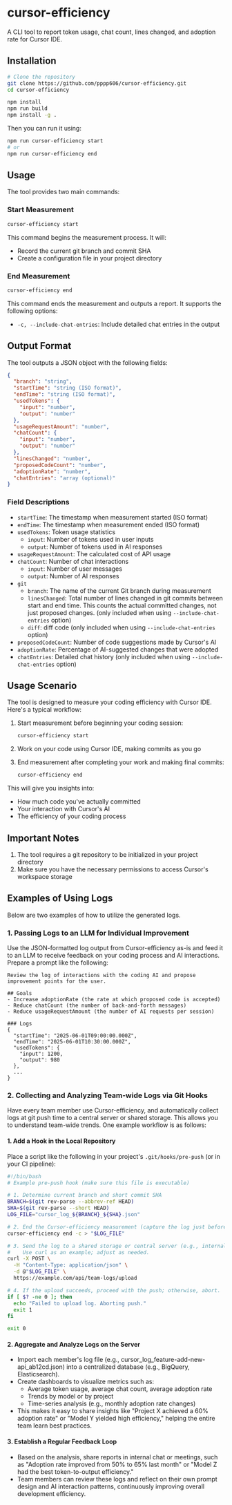# cursor-efficiency

A CLI tool to report token usage, chat count, lines changed, and adoption rate for Cursor IDE.

## Installation

```bash
# Clone the repository
git clone https://github.com/pppp606/cursor-efficiency.git
cd cursor-efficiency

npm install
npm run build
npm install -g .
```

Then you can run it using:
```bash
npm run cursor-efficiency start
# or
npm run cursor-efficiency end
```

## Usage

The tool provides two main commands:

### Start Measurement

```bash
cursor-efficiency start
```

This command begins the measurement process. It will:
- Record the current git branch and commit SHA
- Create a configuration file in your project directory

### End Measurement

```bash
cursor-efficiency end
```

This command ends the measurement and outputs a report. It supports the following options:

- `-c, --include-chat-entries`: Include detailed chat entries in the output

## Output Format

The tool outputs a JSON object with the following fields:

```json
{
  "branch": "string",
  "startTime": "string (ISO format)",
  "endTime": "string (ISO format)",
  "usedTokens": {
    "input": "number",
    "output": "number"
  },
  "usageRequestAmount": "number",
  "chatCount": {
    "input": "number",
    "output": "number"
  },
  "linesChanged": "number",
  "proposedCodeCount": "number",
  "adoptionRate": "number",
  "chatEntries": "array (optional)"
}
```

### Field Descriptions

- `startTime`: The timestamp when measurement started (ISO format)
- `endTime`: The timestamp when measurement ended (ISO format)
- `usedTokens`: Token usage statistics
  - `input`: Number of tokens used in user inputs
  - `output`: Number of tokens used in AI responses
- `usageRequestAmount`: The calculated cost of API usage
- `chatCount`: Number of chat interactions
  - `input`: Number of user messages
  - `output`: Number of AI responses
- `git`
  - `branch`: The name of the current Git branch during measurement
  - `linesChanged`: Total number of lines changed in git commits between start and end time. This counts the actual committed changes, not just proposed changes. (only included when using `--include-chat-entries` option)
  - `diff`: diff code (only included when using `--include-chat-entries` option)
- `proposedCodeCount`: Number of code suggestions made by Cursor's AI
- `adoptionRate`: Percentage of AI-suggested changes that were adopted
- `chatEntries`: Detailed chat history (only included when using `--include-chat-entries` option)

## Usage Scenario

The tool is designed to measure your coding efficiency with Cursor IDE. Here's a typical workflow:

1. Start measurement before beginning your coding session:
   ```bash
   cursor-efficiency start
   ```

2. Work on your code using Cursor IDE, making commits as you go

3. End measurement after completing your work and making final commits:
   ```bash
   cursor-efficiency end
   ```

This will give you insights into:
- How much code you've actually committed
- Your interaction with Cursor's AI
- The efficiency of your coding process

## Important Notes

1. The tool requires a git repository to be initialized in your project directory
2. Make sure you have the necessary permissions to access Cursor's workspace storage

## Examples of Using Logs

Below are two examples of how to utilize the generated logs.

### 1. Passing Logs to an LLM for Individual Improvement

Use the JSON-formatted log output from Cursor-efficiency as-is and feed it to an LLM to receive feedback on your coding process and AI interactions. Prepare a prompt like the following:

```text
Review the log of interactions with the coding AI and propose improvement points for the user.

## Goals
- Increase adoptionRate (the rate at which proposed code is accepted)
- Reduce chatCount (the number of back-and-forth messages)
- Reduce usageRequestAmount (the number of AI requests per session)

### Logs
{
  "startTime": "2025-06-01T09:00:00.000Z",
  "endTime": "2025-06-01T10:30:00.000Z",
  "usedTokens": {
    "input": 1200,
    "output": 980
  },
  ...
}
```

### 2. Collecting and Analyzing Team-wide Logs via Git Hooks

Have every team member use Cursor-efficiency, and automatically collect logs at git push time to a central server or shared storage. This allows you to understand team-wide trends. One example workflow is as follows:

#### 1. Add a Hook in the Local Repository
Place a script like the following in your project's `.git/hooks/pre-push` (or in your CI pipeline):

```bash
#!/bin/bash
# Example pre-push hook (make sure this file is executable)

# 1. Determine current branch and short commit SHA
BRANCH=$(git rev-parse --abbrev-ref HEAD)
SHA=$(git rev-parse --short HEAD)
LOG_FILE="cursor_log_${BRANCH}_${SHA}.json"

# 2. End the Cursor-efficiency measurement (capture the log just before pushing)
cursor-efficiency end -c > "$LOG_FILE"

# 3. Send the log to a shared storage or central server (e.g., internal server or S3)
#    Use curl as an example; adjust as needed.
curl -X POST \
  -H "Content-Type: application/json" \
  -d @"$LOG_FILE" \
  https://example.com/api/team-logs/upload

# 4. If the upload succeeds, proceed with the push; otherwise, abort.
if [ $? -ne 0 ]; then
  echo "Failed to upload log. Aborting push."
  exit 1
fi

exit 0
```

#### 2. Aggregate and Analyze Logs on the Server

- Import each member's log file (e.g., cursor_log_feature-add-new-api_ab12cd.json) into a centralized database (e.g., BigQuery, Elasticsearch).
- Create dashboards to visualize metrics such as:
  - Average token usage, average chat count, average adoption rate
  - Trends by model or by project
  - Time-series analysis (e.g., monthly adoption rate changes)
- This makes it easy to share insights like "Project X achieved a 60% adoption rate" or "Model Y yielded high efficiency," helping the entire team learn best practices.

#### 3. **Establish a Regular Feedback Loop**

- Based on the analysis, share reports in internal chat or meetings, such as "Adoption rate improved from 50% to 65% last month" or "Model Z had the best token-to-output efficiency."
- Team members can review these logs and reflect on their own prompt design and AI interaction patterns, continuously improving overall development efficiency.
